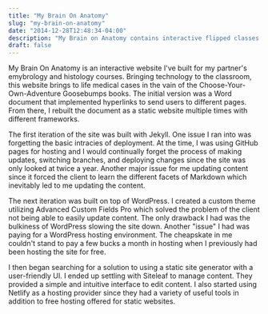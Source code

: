 ```yaml
---
title: "My Brain On Anatomy"
slug: "my-brain-on-anatomy"
date: "2014-12-28T12:48:34-04:00"
description: "My Brain on Anatomy contains interactive flipped classes for embryology and histology developed by Barbie Klein."
draft: false
---
```


My Brain On Anatomy is an interactive website I've built for my partner's
emybrology and histology courses. Bringing technology to the classroom, this
website brings to life medical cases in the vain of the
Choose-Your-Own-Adventure Goosebumps books. The initial version was a Word
document that implemented hyperlinks to send users to different pages. From
there, I rebuilt the document as a static website multiple times with different
frameworks.

The first iteration of the site was built with Jekyll. One issue I ran into was
forgetting the basic intracies of deployment. At the time, I was using GitHub
pages for hosting and I would continually forget the process of making updates,
switching branches, and deploying changes since the site was only looked at
twice a year. Another major issue for me updating content since it forced the
client to learn the different facets of Markdown which inevitably led to me
updating the content.

The next iteration was built on top of WordPress. I created a custom theme
utilizing Advanced Custom Fields Pro which solved the problem of the client not
being able to easily update content. The only drawback I had was the bulkiness
of WordPress slowing the site down. Another "issue" I had was paying for a
WordPress hosting environment. The cheapskate in me couldn't stand to pay a few
bucks a month in hosting when I previously had been hosting the site for free.

I then began searching for a solution to using a static site generator with a
user-friendly UI. I ended up settling with Siteleaf to manage content. They
provided a simple and intuitive interface to edit content. I also started using
Netlify as a hosting provider since they had a variety of useful tools in
addition to free hosting offered for static websites.
